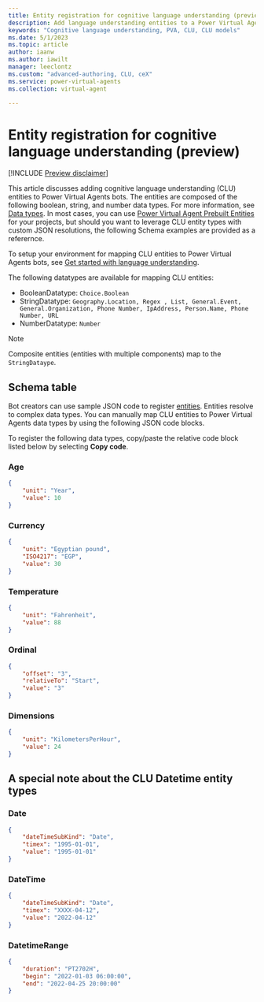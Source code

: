 ```yaml
---
title: Entity registration for cognitive language understanding (preview)
description: Add language understanding entities to a Power Virtual Agents bot.
keywords: "Cognitive language understanding, PVA, CLU, CLU models"
ms.date: 5/1/2023
ms.topic: article
author: iaanw
ms.author: iawilt
manager: leeclontz
ms.custom: "advanced-authoring, CLU, ceX"
ms.service: power-virtual-agents
ms.collection: virtual-agent

---
```


# Entity registration for cognitive language understanding (preview)

[!INCLUDE [Preview disclaimer](includes/cc-beta-prerelease-disclaimer.md)]

This article discusses adding cognitive language understanding (CLU) entities to Power Virtual Agents bots. The entities are composed of the following boolean, string, and number data types. For more information, see [Data types](/power-platform/power-fx/data-types). In most cases, you can use [Power Virtual Agent Prebuilt Entities](advanced-entities-slot-filling.md) for your projects, but should you want to leverage CLU entity types with custom JSON resolutions, the following Schema examples are provided as a referernce. 

To setup your environment for mapping CLU entities to Power Virtual Agents bots, see [Get started with language understanding](advanced-clu-get-started.md).

The following datatypes are available for mapping CLU entities: 

- BooleanDatatype: `Choice.Boolean`
- StringDatatype: `Geography.Location, Regex , List, General.Event, General.Organization, Phone Number, IpAddress, Person.Name, Phone Number, URL`
- NumberDatatype: `Number`

> [!NOTE] 
> Composite entities (entities with multiple components) map to the `StringDataype`. 

## Schema table

Bot creators can use sample JSON code to register [entities](advanced-entities-slot-filling.md). Entities resolve to complex data types. You can manually map CLU entities to Power Virtual Agents data types by using the following JSON code blocks. 

To register the following data types, copy/paste the relative code block listed below by selecting **Copy code**.

### Age

```json
{
    "unit": "Year",
    "value": 10
}
```

### Currency

```json
{
    "unit": "Egyptian pound",
    "ISO4217": "EGP",
    "value": 30
}
```

### Temperature

```json 
{
    "unit": "Fahrenheit",
    "value": 88
}
```

### Ordinal

```json
{
    "offset": "3",
    "relativeTo": "Start",
    "value": "3"
}
```

### Dimensions

```json
{
    "unit": "KilometersPerHour",
    "value": 24
}
```
## A special note about the CLU Datetime entity types

### Date

```json
{
    "dateTimeSubKind": "Date",
    "timex": "1995-01-01",
    "value": "1995-01-01"
}
```

### DateTime

```json
{
    "dateTimeSubKind": "Date",
    "timex": "XXXX-04-12",
    "value": "2022-04-12"
}
```


### DatetimeRange

```json
{
    "duration": "PT2702H",
    "begin": "2022-01-03 06:00:00",
    "end": "2022-04-25 20:00:00"
}
```
 
